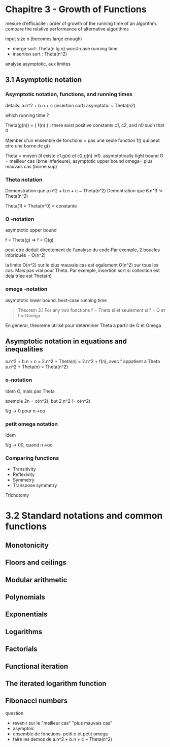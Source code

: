 
# Chapitre 3 - Growth of Functions

mesure d'efficacite : order of growth of the running time of an algorithm. compare the relative performance of alternative algorithms

input size n (becomes large enough)

- merge sort: Theta(n lg n)  worst-case running time
- insertion sort : Theta(n^2)

analyse asymptotic, aux limites

## 3.1 Asymptotic notation

### Asymptotic notation, functions, and running times

details: a.n^2 + b.n + c (insertion sort)
asymptotic ~ Theta(n2)

which running time ?

Theta(g(n)) = { f(n) } : there exist positive constants c1, c2, and n0 such that 0 

Member d'un ensemble de fonctions = pas une seule fonction f() qui peut etre une borne de g()

Theta = moyen (il existe c1.g(n) et c2.g(n) inf). asymptotically tight bound 
O = meilleur cas (brne inferieure), asymptotic upper bound
omega= plus mauvais cas (borne sup)

### Theta notation

Demonstration que a.n^2 + b.n + c ~ Theta(n^2)
Demontration que 6.n^3 != Theta(n^2)

Theta(1) = Theta(n^0) = constante

### O -notation

asymptotic upper bound

f = Theta(g) => f = O(g)

peut etre deduit directement de l'analyse du code
Par exemple, 2 boucles imbriqués = O(n^2)

la limite O(n^2) sur le plus mauvais cas est egalement O(n^2) sur tous les cas.
Mais pas vrai pour Theta. Par exemple, insertion sort si collection est deja triée est Theta(n)

### omega -notation

asymptotic lower bound. best-case running time

> Theorem 3.1
> For any two functions f = Theta si et seulement si f = O et f = Omega

En general, theoreme utilisé pour determiner Theta a partir de O et Omega

## Asymptotic notation in equations and inequalities

a.n^2 + b.n + c = 2.n^2 + Theta(n) = 2.n^2 + f(n), avec f appatient a Theta
a.n^2 + Theta(n) = Theta(n^2) 

### o-notation

Idem O, mais pas Theta

exemple  2n = o(n^2), but 2.n^2 != o(n^2)

f/g -> 0 pour n->oo

### petit omega notation

Idem

f/g -> 00, quand n->oo

### Comparing functions

- Transitivity
- Reflexivity
- Symmetry
- Transpose symmetry

Trichotomy


# 3.2 Standard notations and common functions

## Monotonicity

## Floors and ceilings

## Modular arithmetic

## Polynomials

## Exponentials

## Logarithms

## Factorials

## Functional iteration

## The iterated logarithm function

## Fibonacci numbers





question
- revenir sur le "meilleur cas" "plus mauvais cas"
- asymptoic
- ensemble de fonctions. petit o et petit omega
- faire les demos de a.n^2 + b.n + c ~ Theta(n^2)


